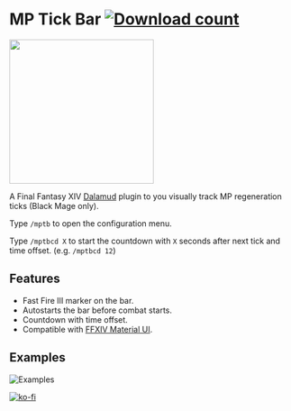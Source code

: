 # MP Tick Bar [![Download count](https://img.shields.io/badge/dynamic/json?url=https%3A%2F%2Fkamori.goats.dev%2FPlugin%2FDownloadCounts&query=MPTickBar&style=for-the-badge&logo=github&label=Downloads&color=brightgreen)](https://github.com/marconsou/mp-tick-bar)
<img src="https://user-images.githubusercontent.com/27457164/134722917-dd5967f9-2352-42d2-aeaf-ebf7dee49771.png" width="256" height="256" >

A Final Fantasy XIV [Dalamud](https://github.com/goatcorp/Dalamud) plugin to you visually track MP regeneration ticks (Black Mage only).

Type `/mptb` to open the configuration menu.

Type `/mptbcd X` to start the countdown with `X` seconds after next tick and time offset. (e.g. `/mptbcd 12`)

## Features
- Fast Fire III marker on the bar.
- Autostarts the bar before combat starts.
- Countdown with time offset.
- Compatible with [FFXIV Material UI](https://github.com/skotlex/ffxiv-material-ui).

## Examples
![Examples](https://user-images.githubusercontent.com/27457164/142336488-d9ccea43-94c6-411c-aeed-a74795dbce42.png)

[![ko-fi](https://ko-fi.com/img/githubbutton_sm.svg)](https://ko-fi.com/marconsou)
